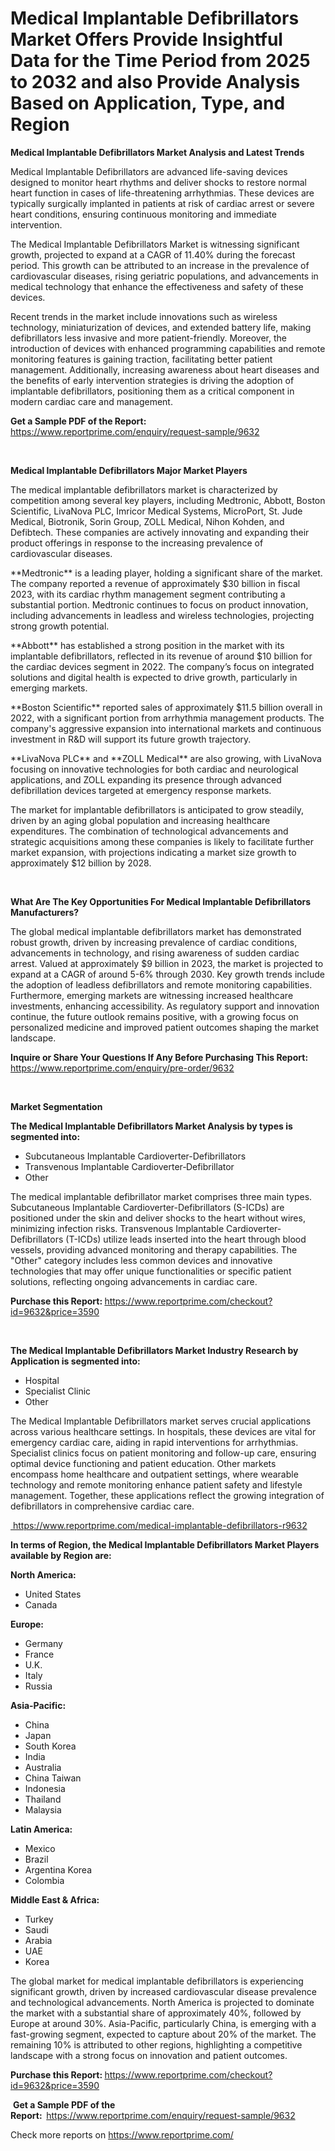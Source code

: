 <p><h1>Medical Implantable Defibrillators Market Offers Provide Insightful Data for the Time Period from 2025 to 2032 and also Provide Analysis Based on Application, Type, and Region</h1></p><p><strong>Medical Implantable Defibrillators Market Analysis and Latest Trends</strong></p>
<p><p>Medical Implantable Defibrillators are advanced life-saving devices designed to monitor heart rhythms and deliver shocks to restore normal heart function in cases of life-threatening arrhythmias. These devices are typically surgically implanted in patients at risk of cardiac arrest or severe heart conditions, ensuring continuous monitoring and immediate intervention.</p><p>The Medical Implantable Defibrillators Market is witnessing significant growth, projected to expand at a CAGR of 11.40% during the forecast period. This growth can be attributed to an increase in the prevalence of cardiovascular diseases, rising geriatric populations, and advancements in medical technology that enhance the effectiveness and safety of these devices. </p><p>Recent trends in the market include innovations such as wireless technology, miniaturization of devices, and extended battery life, making defibrillators less invasive and more patient-friendly. Moreover, the introduction of devices with enhanced programming capabilities and remote monitoring features is gaining traction, facilitating better patient management. Additionally, increasing awareness about heart diseases and the benefits of early intervention strategies is driving the adoption of implantable defibrillators, positioning them as a critical component in modern cardiac care and management.</p></p>
<p><strong>Get a Sample PDF of the Report:&nbsp;</strong> <a href="https://www.reportprime.com/enquiry/request-sample/9632?utm_campaign=2810&utm_medium=2&utm_source=Github&utm_content=ia&utm_term=20032025&utm_id=medical-implantable-defibrillators">https://www.reportprime.com/enquiry/request-sample/9632</a></p>
<p>&nbsp;</p>
<p><strong>Medical Implantable Defibrillators Major Market Players</strong></p>
<p><p>The medical implantable defibrillators market is characterized by competition among several key players, including Medtronic, Abbott, Boston Scientific, LivaNova PLC, Imricor Medical Systems, MicroPort, St. Jude Medical, Biotronik, Sorin Group, ZOLL Medical, Nihon Kohden, and Defibtech. These companies are actively innovating and expanding their product offerings in response to the increasing prevalence of cardiovascular diseases.</p><p>**Medtronic** is a leading player, holding a significant share of the market. The company reported a revenue of approximately $30 billion in fiscal 2023, with its cardiac rhythm management segment contributing a substantial portion. Medtronic continues to focus on product innovation, including advancements in leadless and wireless technologies, projecting strong growth potential.</p><p>**Abbott** has established a strong position in the market with its implantable defibrillators, reflected in its revenue of around $10 billion for the cardiac devices segment in 2022. The company’s focus on integrated solutions and digital health is expected to drive growth, particularly in emerging markets.</p><p>**Boston Scientific** reported sales of approximately $11.5 billion overall in 2022, with a significant portion from arrhythmia management products. The company's aggressive expansion into international markets and continuous investment in R&D will support its future growth trajectory.</p><p>**LivaNova PLC** and **ZOLL Medical** are also growing, with LivaNova focusing on innovative technologies for both cardiac and neurological applications, and ZOLL expanding its presence through advanced defibrillation devices targeted at emergency response markets.</p><p>The market for implantable defibrillators is anticipated to grow steadily, driven by an aging global population and increasing healthcare expenditures. The combination of technological advancements and strategic acquisitions among these companies is likely to facilitate further market expansion, with projections indicating a market size growth to approximately $12 billion by 2028.</p></p>
<p>&nbsp;</p>
<p><strong>What Are The Key Opportunities For Medical Implantable Defibrillators Manufacturers?</strong></p>
<p><p>The global medical implantable defibrillators market has demonstrated robust growth, driven by increasing prevalence of cardiac conditions, advancements in technology, and rising awareness of sudden cardiac arrest. Valued at approximately $9 billion in 2023, the market is projected to expand at a CAGR of around 5-6% through 2030. Key growth trends include the adoption of leadless defibrillators and remote monitoring capabilities. Furthermore, emerging markets are witnessing increased healthcare investments, enhancing accessibility. As regulatory support and innovation continue, the future outlook remains positive, with a growing focus on personalized medicine and improved patient outcomes shaping the market landscape.</p></p>
<p><strong>Inquire or Share Your Questions If Any Before Purchasing This Report:</strong> <a href="https://www.reportprime.com/enquiry/pre-order/9632?utm_campaign=2810&utm_medium=2&utm_source=Github&utm_content=ia&utm_term=20032025&utm_id=medical-implantable-defibrillators">https://www.reportprime.com/enquiry/pre-order/9632</a></p>
<p>&nbsp;</p>
<p><strong>Market Segmentation</strong></p>
<p><strong>The Medical Implantable Defibrillators Market Analysis by types is segmented into:</strong></p>
<p><ul><li>Subcutaneous Implantable Cardioverter-Defibrillators</li><li>Transvenous Implantable Cardioverter‐Defibrillator</li><li>Other</li></ul></p>
<p><p>The medical implantable defibrillator market comprises three main types. Subcutaneous Implantable Cardioverter-Defibrillators (S-ICDs) are positioned under the skin and deliver shocks to the heart without wires, minimizing infection risks. Transvenous Implantable Cardioverter-Defibrillators (T-ICDs) utilize leads inserted into the heart through blood vessels, providing advanced monitoring and therapy capabilities. The "Other" category includes less common devices and innovative technologies that may offer unique functionalities or specific patient solutions, reflecting ongoing advancements in cardiac care.</p></p>
<p><strong>Purchase this Report:&nbsp;</strong><a href="https://www.reportprime.com/checkout?id=9632&price=3590&utm_campaign=2810&utm_medium=2&utm_source=Github&utm_content=ia&utm_term=20032025&utm_id=medical-implantable-defibrillators">https://www.reportprime.com/checkout?id=9632&price=3590</a></p>
<p>&nbsp;</p>
<p><strong>The Medical Implantable Defibrillators Market Industry Research by Application is segmented into:</strong></p>
<p><ul><li>Hospital</li><li>Specialist Clinic</li><li>Other</li></ul></p>
<p><p>The Medical Implantable Defibrillators market serves crucial applications across various healthcare settings. In hospitals, these devices are vital for emergency cardiac care, aiding in rapid interventions for arrhythmias. Specialist clinics focus on patient monitoring and follow-up care, ensuring optimal device functioning and patient education. Other markets encompass home healthcare and outpatient settings, where wearable technology and remote monitoring enhance patient safety and lifestyle management. Together, these applications reflect the growing integration of defibrillators in comprehensive cardiac care.</p></p>
<p><a href="https://www.reportprime.com/medical-implantable-defibrillators-r9632?utm_campaign=2810&utm_medium=2&utm_source=Github&utm_content=ia&utm_term=20032025&utm_id=medical-implantable-defibrillators">&nbsp;https://www.reportprime.com/medical-implantable-defibrillators-r9632</a></p>
<p><strong>In terms of Region, the Medical Implantable Defibrillators Market Players available by Region are:</strong></p>
<p>
    <p> <strong> North America: </strong>
        <ul>
            <li>United States</li>
            <li>Canada</li>
        </ul>
        </p> 
    <p> <strong> Europe: </strong>
        <ul>
            <li>Germany</li>
            <li>France</li>
            <li>U.K.</li>
            <li>Italy</li>
            <li>Russia</li>
        </ul>
        </p> 
    <p> <strong> Asia-Pacific: </strong>
        <ul>
            <li>China</li>
            <li>Japan</li>
            <li>South Korea</li>
            <li>India</li>
            <li>Australia</li>
            <li>China Taiwan</li>
            <li>Indonesia</li>
            <li>Thailand</li>
            <li>Malaysia</li>
        </ul>
        </p> 
    <p> <strong> Latin America: </strong>
        <ul>
            <li>Mexico</li>
            <li>Brazil</li>
            <li>Argentina Korea</li>
            <li>Colombia</li>
        </ul>
        </p> 
    <p> <strong> Middle East & Africa: </strong>
        <ul>
            <li>Turkey</li>
            <li>Saudi</li>
            <li>Arabia</li>
            <li>UAE</li>
            <li>Korea</li>
        </ul>
    </p>
    </p>
<p><p>The global market for medical implantable defibrillators is experiencing significant growth, driven by increased cardiovascular disease prevalence and technological advancements. North America is projected to dominate the market with a substantial share of approximately 40%, followed by Europe at around 30%. Asia-Pacific, particularly China, is emerging with a fast-growing segment, expected to capture about 20% of the market. The remaining 10% is attributed to other regions, highlighting a competitive landscape with a strong focus on innovation and patient outcomes.</p></p>
<p><strong>Purchase this Report: </strong><a href="https://www.reportprime.com/checkout?id=9632&price=3590&utm_campaign=2810&utm_medium=2&utm_source=Github&utm_content=ia&utm_term=20032025&utm_id=medical-implantable-defibrillators">https://www.reportprime.com/checkout?id=9632&price=3590</a></p>
<p>&nbsp;<strong>Get a Sample PDF of the Report:&nbsp;&nbsp;</strong><a href="https://www.reportprime.com/enquiry/request-sample/9632?utm_campaign=2810&utm_medium=2&utm_source=Github&utm_content=ia&utm_term=20032025&utm_id=medical-implantable-defibrillators">https://www.reportprime.com/enquiry/request-sample/9632</a></p>
<p><strong></strong></p>
<p>Check more reports on <a href="https://www.reportprime.com/?utm_campaign=2810&utm_medium=2&utm_source=Github&utm_content=ia&utm_term=20032025&utm_id=medical-implantable-defibrillators">https://www.reportprime.com/</a></p>
